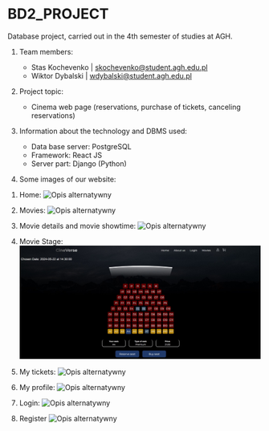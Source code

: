 # BD2_PROJECT

Database project, carried out in the 4th semester of studies at AGH.

1) Team members: 
   - Stas Kochevenko | skochevenko@student.agh.edu.pl
   - Wiktor Dybalski | wdybalski@student.agh.edu.pl

2) Project topic: 
   - Cinema web page (reservations, purchase of tickets, canceling reservations)

3) Information about the technology and DBMS used:
   - Data base server:
     PostgreSQL
   - Framework:
     React JS
   - Server part:
     Django (Python)

4) Some images of our website:

1. Home:
![Opis alternatywny](img/11.png)

2. Movies:
![Opis alternatywny](img/12.png)

3. Movie details and movie showtime:
![Opis alternatywny](img/13.png)
   
4. Movie Stage: 
![Opis alternatywny](img/stage.png)

5. My tickets:
![Opis alternatywny](img/16.png)

6. My profile:
![Opis alternatywny](img/17.png)

7. Login:
![Opis alternatywny](img/18.png)

8. Register
![Opis alternatywny](img/19.png)
